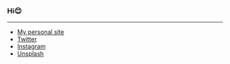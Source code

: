### Hi😊
---
- [My personal site](https://iavivai.com)
- [Twitter](https://twitter.com/utakaha)
- [Instagram](https://instagram.com/iavivai)
- [Unsplash](https://unsplash.com/@iavivai)
